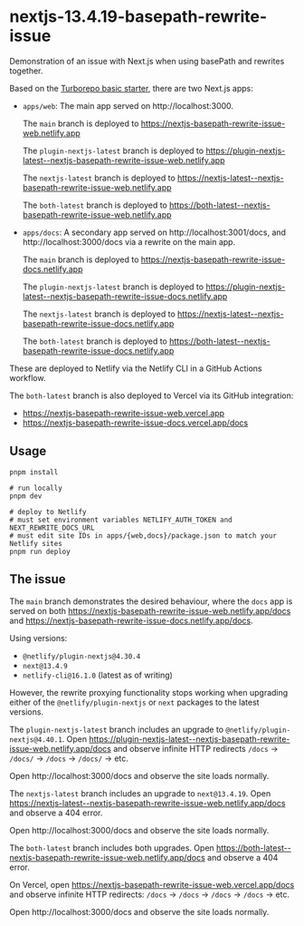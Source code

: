 # nextjs-13.4.19-basepath-rewrite-issue

Demonstration of an issue with Next.js when using basePath and rewrites together.

Based on the [Turborepo basic starter](https://github.com/vercel/turbo/tree/main/examples/basic), there are two Next.js apps:

- `apps/web`: The main app served on http://localhost:3000.

  The `main` branch is deployed to https://nextjs-basepath-rewrite-issue-web.netlify.app

  The `plugin-nextjs-latest` branch is deployed to https://plugin-nextjs-latest--nextjs-basepath-rewrite-issue-web.netlify.app

  The `nextjs-latest` branch is deployed to https://nextjs-latest--nextjs-basepath-rewrite-issue-web.netlify.app

  The `both-latest` branch is deployed to https://both-latest--nextjs-basepath-rewrite-issue-web.netlify.app

- `apps/docs`: A secondary app served on http://localhost:3001/docs, and http://localhost:3000/docs via a rewrite on the main app.

  The `main` branch is deployed to https://nextjs-basepath-rewrite-issue-docs.netlify.app

  The `plugin-nextjs-latest` branch is deployed to https://plugin-nextjs-latest--nextjs-basepath-rewrite-issue-docs.netlify.app

  The `nextjs-latest` branch is deployed to https://nextjs-latest--nextjs-basepath-rewrite-issue-docs.netlify.app

  The `both-latest` branch is deployed to https://both-latest--nextjs-basepath-rewrite-issue-docs.netlify.app

These are deployed to Netlify via the Netlify CLI in a GitHub Actions workflow.

The `both-latest` branch is also deployed to Vercel via its GitHub integration:
- https://nextjs-basepath-rewrite-issue-web.vercel.app
- https://nextjs-basepath-rewrite-issue-docs.vercel.app/docs

## Usage

```shell
pnpm install

# run locally
pnpm dev

# deploy to Netlify
# must set environment variables NETLIFY_AUTH_TOKEN and NEXT_REWRITE_DOCS_URL
# must edit site IDs in apps/{web,docs}/package.json to match your Netlify sites
pnpm run deploy
```

## The issue

The `main` branch demonstrates the desired behaviour, where the `docs` app is served on both https://nextjs-basepath-rewrite-issue-web.netlify.app/docs and https://nextjs-basepath-rewrite-issue-docs.netlify.app/docs.

Using versions:

- `@netlify/plugin-nextjs@4.30.4`
- `next@13.4.9`
- `netlify-cli@16.1.0` (latest as of writing)

However, the rewrite proxying functionality stops working when upgrading either of the `@netlify/plugin-nextjs` or `next` packages to the latest versions.

The `plugin-nextjs-latest` branch includes an upgrade to `@netlify/plugin-nextjs@4.40.1`. Open https://plugin-nextjs-latest--nextjs-basepath-rewrite-issue-web.netlify.app/docs and observe infinite HTTP redirects `/docs` -> `/docs/` -> `/docs` -> `/docs/` -> etc.

Open http://localhost:3000/docs and observe the site loads normally.

The `nextjs-latest` branch includes an upgrade to `next@13.4.19`. Open https://nextjs-latest--nextjs-basepath-rewrite-issue-web.netlify.app/docs and observe a 404 error.

Open http://localhost:3000/docs and observe the site loads normally.

The `both-latest` branch includes both upgrades. Open https://both-latest--nextjs-basepath-rewrite-issue-web.netlify.app/docs and observe a 404 error.

On Vercel, open https://nextjs-basepath-rewrite-issue-web.vercel.app/docs and observe infinite HTTP redirects: `/docs` -> `/docs` -> `/docs` -> `/docs` -> etc.

Open http://localhost:3000/docs and observe the site loads normally.
